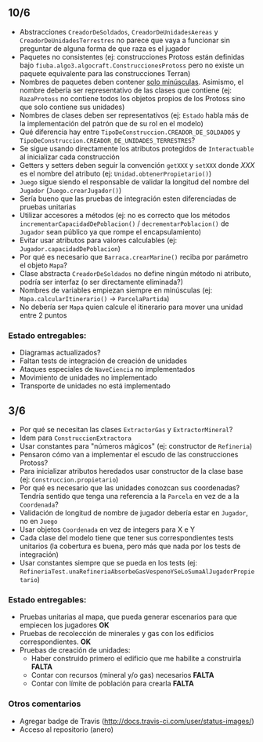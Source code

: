 ## 10/6

* Abstracciones `CreadorDeSoldados`, `CreadorDeUnidadesAereas` y `CreadorDeUnidadesTerrestres` no parece que vaya a funcionar sin preguntar de alguna forma de que raza es el jugador
* Paquetes no consistentes (ej: construcciones Protoss están definidas bajo `fiuba.algo3.algocraft.ConstruccionesProtoss` pero no existe un paquete equivalente para las construcciones Terran)
* Nombres de paquetes deben contener [solo minúsculas](https://docs.oracle.com/javase/tutorial/java/package/namingpkgs.html). Asimismo, el nombre debería ser representativo de las clases que contiene (ej: `RazaProtoss` no contiene todos los objetos propios de los Protoss sino que solo contiene sus unidades)
* Nombres de clases deben ser representativos (ej: `Estado` habla más de la implementación del patrón que de su rol en el modelo)
* Qué diferencia hay entre `TipoDeConstruccion.CREADOR_DE_SOLDADOS` y `TipoDeConstruccion.CREADOR_DE_UNIDADES_TERRESTRES`?
* Se sigue usando directamente los atributos protegidos de `Interactuable` al inicializar cada construcción
* Getters y setters deben seguir la convención `getXXX` y `setXXX` donde _XXX_ es el nombre del atributo (ej: `Unidad.obtenerPropietario()`)
* `Juego` sigue siendo el responsable de validar la longitud del nombre del `Jugador` (`Juego.crearJugador()`)
* Sería bueno que las pruebas de integración esten diferenciadas de pruebas unitarias
* Utilizar accesores a métodos (ej: no es correcto que los métodos `incrementarCapacidadDePoblacion()` / `decrementarPoblacion()` de `Jugador` sean público ya que rompe el encapsulamiento)
* Evitar usar atributos para valores calculables (ej: `Jugador.capacidadDePoblacion`)
* Por qué es necesario que `Barraca.crearMarine()` reciba por parámetro el objeto `Mapa`?
* Clase abstracta `CreadorDeSoldados` no define ningún método ni atributo, podría ser interfaz (o ser directamente eliminada?)
* Nombres de variables empiezan siempre en minúsculas (ej: `Mapa.calcularItinerario()` -> `ParcelaPartida`)
* No debería ser `Mapa` quien calcule el itinerario para mover una unidad entre 2 puntos

### Estado entregables:

* Diagramas actualizados?
* Faltan tests de integración de creación de unidades
* Ataques especiales de `NaveCiencia` no implementados
* Movimiento de unidades no implementado
* Transporte de unidades no está implementado

## 3/6

* Por qué se necesitan las clases `ExtractorGas` y `ExtractorMineral`?
* Idem para `ConstruccionExtractora`
* Usar constantes para "números mágicos" (ej: constructor de `Refineria`)
* Pensaron cómo van a implementar el escudo de las construcciones Protoss?
* Para inicializar atributos heredados usar constructor de la clase base (ej: `Construccion.propietario`)
* Por qué es necesario que las unidades conozcan sus coordenadas? Tendría sentido que tenga una referencia a la `Parcela` en vez de a la `Coordenada`?
* Validación de longitud de nombre de jugador debería estar en `Jugador`, no en `Juego`
* Usar objetos `Coordenada` en vez de integers para X e Y
* Cada clase del modelo tiene que tener sus correspondientes tests unitarios (la cobertura es buena, pero más que nada por los tests de integración)
* Usar constantes siempre que se pueda en los tests (ej: `RefineriaTest.unaRefineriaAbsorbeGasVespenoYSeLoSumaAlJugadorPropietario`)

### Estado entregables:

* Pruebas unitarias al mapa, que pueda generar escenarios para que empiecen los jugadores **OK**
* Pruebas de recolección de minerales y gas con los edificios correspondientes. **OK**
* Pruebas de creación de unidades:
  * Haber construido primero el edificio que me habilite a construirla **FALTA**
  * Contar con recursos (mineral y/o gas) necesarios **FALTA**
  * Contar con límite de población para crearla **FALTA**

### Otros comentarios

* Agregar badge de Travis (http://docs.travis-ci.com/user/status-images/)
* Acceso al repositorio (anero)
